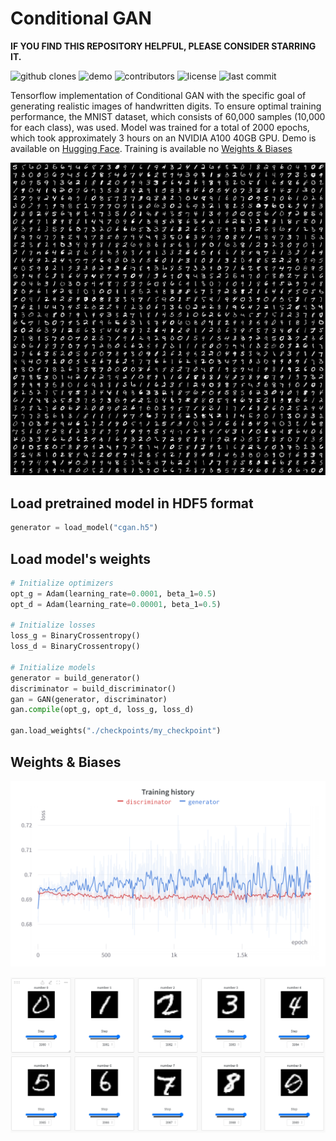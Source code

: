 # Conditional GAN

**IF YOU FIND THIS REPOSITORY HELPFUL, PLEASE CONSIDER STARRING IT.**

![github clones](https://img.shields.io/badge/clones-50%2B-blueviolet)
![demo](https://img.shields.io/badge/demo-available-orange)
![contributors](https://img.shields.io/github/contributors/matusstas/cgan)
![license](https://img.shields.io/github/license/matusstas/cgan)
![last commit](https://img.shields.io/github/last-commit/matusstas/cgan)

Tensorflow implementation of Conditional GAN with the specific goal of generating realistic images of handwritten digits. To ensure optimal training performance, the MNIST dataset, which consists of 60,000 samples (10,000 for each class), was used. Model was trained for a total of 2000 epochs, which took approximately 3 hours on an NVIDIA A100 40GB GPU. Demo is available on [Hugging Face](https://huggingface.co/spaces/matusstas/cGAN). Training is available no [Weights & Biases](https://wandb.ai/matusstas/GAN?workspace=user-matusstas)

![2500 generated handwritten digits](./docs/images_generated.png)

## Load pretrained model in HDF5 format

```python
generator = load_model("cgan.h5")
```

## Load model's weights

```python
# Initialize optimizers
opt_g = Adam(learning_rate=0.0001, beta_1=0.5)
opt_d = Adam(learning_rate=0.00001, beta_1=0.5)

# Initialize losses
loss_g = BinaryCrossentropy()
loss_d = BinaryCrossentropy()

# Initialize models
generator = build_generator()
discriminator = build_discriminator()
gan = GAN(generator, discriminator)
gan.compile(opt_g, opt_d, loss_g, loss_d)

gan.load_weights("./checkpoints/my_checkpoint")
```

## Weights & Biases

![Training history](./docs/training_history.png)

![cGAN evolution](./docs/cgan_evolution.png)